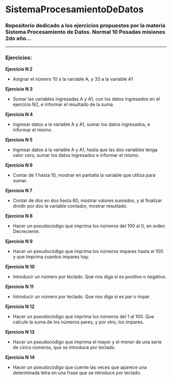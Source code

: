 # SistemaProcesamientoDeDatos

### Repositorio dedicado a los ejercicios propuestos por la materia Sistema Procesamiento de Datos. Normal 10 Posadas misiones 2do año...

---

### Ejercicios:

**Ejercicio N 2**
- Asignar el número 10 a la variable A, y 33 a la variable A1

**Ejercicio N 3**
- Sumar las variables ingresadas A y A1, con los datos ingresados en el ejercicio N2, e informar el resultado de la suma.

**Ejercicio N 4**
- Ingresar datos a la variable A y A1, sumar los datos ingresados, e informar el mismo.

**Ejercicio N 5**
- Ingresar datos a la variable A y A1, hasta que las dos variables tenga valor cero, sumar los datos ingresados e informar el mismo.

**Ejercicio N 6**
- Contar de 1 hasta 10, mostrar en pantalla la variable que utiliza para sumar.

**Ejercicio N 7**
- Contar de dos en dos hasta 60, mostrar valores sumados, y al finalizar dividir por dos la variable contador, mostrar resultado.

**Ejercicio N 8**
- Hacer un pseudocódigo que imprima los números del 100 al 0, en orden Decreciente.

**Ejercicio N 9**
- Hacer un pseudocódigo que imprima los números impares hasta el 100 y que Imprima cuantos impares hay.

**Ejercicio N 10**
- Introducir un número por teclado. Que nos diga si es positivo o negativo.

**Ejercicio N 11**
- Introducir un número por teclado. Que nos diga si es par o impar.

**Ejercicio N 12**
- Hacer un pseudocódigo que imprima los números del 1 al 100. Que calcule la suma de los números pares, y por otro, los impares.

**Ejercicio N 13**
- Hacer un pseudocódigo que imprima el mayor y el menor de una serie de cinco números,  que se introduce por teclado.

**Ejercicio N 14**
- Hacer un pseudocódigo que cuente las veces que aparece una determinada letra en una frase que se introduce por teclado.

